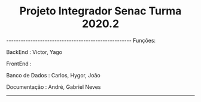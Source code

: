 

<h1 align="center">Projeto Integrador Senac Turma 2020.2</h1>
----------------------------------------------------
Funções:

BackEnd :    Victor, Yago

FrontEnd : 

Banco de Dados :     Carlos, Hygor, João

Documentação :   André, Gabriel Neves

---------------------------------------------------
